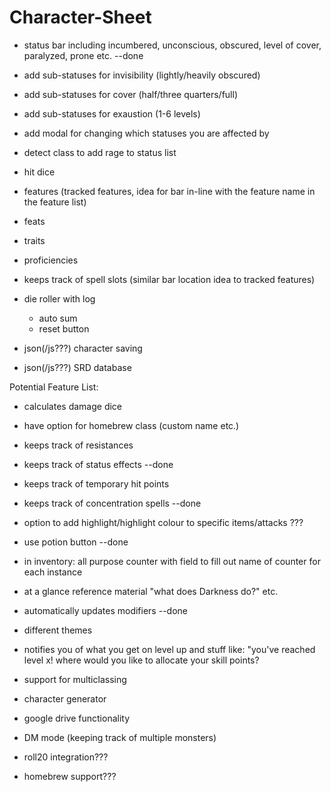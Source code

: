 # Character-Sheet

- status bar including incumbered, unconscious, obscured, level of cover, paralyzed, prone etc. --done


- add sub-statuses for invisibility (lightly/heavily obscured)
- add sub-statuses for cover (half/three quarters/full)
- add sub-statuses for exaustion (1-6 levels)
- add modal for changing which statuses you are affected by

- detect class to add rage to status list

- hit dice

- features (tracked features, idea for bar in-line with the feature name in the feature list)
- feats
- traits
- proficiencies

- keeps track of spell slots (similar bar location idea to tracked features)

- die roller with log
    - auto sum
    - reset button

- json(/js???) character saving
- json(/js???) SRD database

Potential Feature List:

- calculates damage dice

- have option for homebrew class (custom name etc.)

- keeps track of resistances
- keeps track of status effects --done
- keeps track of temporary hit points
- keeps track of concentration spells --done

- option to add highlight/highlight colour to specific items/attacks  ???

- use potion button --done

- in inventory: all purpose counter with field to fill out name of counter for each instance

- at a glance reference material "what does Darkness do?" etc.

- automatically updates modifiers --done

- different themes

- notifies you of what you get on level up and stuff like:
    "you've reached level x! where would you like to allocate your skill points?

- support for multiclassing

- character generator

- google drive functionality

- DM mode (keeping track of multiple monsters)

- roll20 integration???

- homebrew support???



